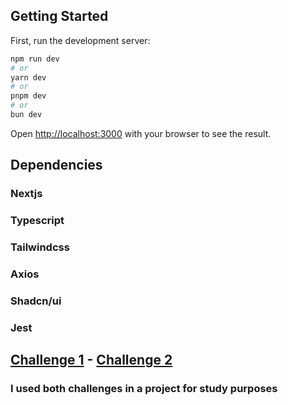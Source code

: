 ## Getting Started

First, run the development server:

```bash
npm run dev
# or
yarn dev
# or
pnpm dev
# or
bun dev
```

Open [http://localhost:3000](http://localhost:3000) with your browser to see the result.

## Dependencies

### Nextjs

### Typescript

### Tailwindcss

### Axios

### Shadcn/ui

### Jest


## [Challenge 1](https://github.com/vivadecora/projeto-front-end-vivadecora-nao-fazer-fork) - [Challenge 2](https://github.com/Promobit/front-end-challenge)

### I used both challenges in a project for study purposes 
